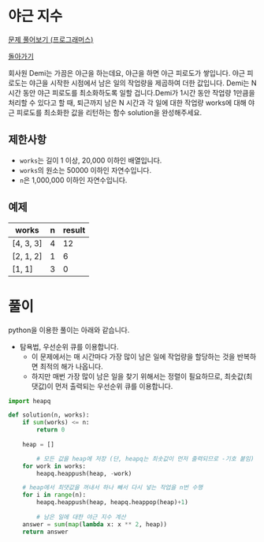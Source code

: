 # 야근 지수

[문제 풀어보기 (프로그래머스)](https://programmers.co.kr/learn/courses/30/lessons/12927)

[돌아가기](/../)

회사원 Demi는 가끔은 야근을 하는데요, 야근을 하면 야근 피로도가 쌓입니다. 야근 피로도는 야근을 시작한 시점에서 남은 일의 작업량을 제곱하여 더한 값입니다. Demi는 N시간 동안 야근 피로도를 최소화하도록 일할 겁니다.Demi가 1시간 동안 작업량 1만큼을 처리할 수 있다고 할 때, 퇴근까지 남은 N 시간과 각 일에 대한 작업량 works에 대해 야근 피로도를 최소화한 값을 리턴하는 함수 solution을 완성해주세요.

## 제한사항

- `works`는 길이 1 이상, 20,000 이하인 배열입니다.
- `works`의 원소는 50000 이하인 자연수입니다.
- `n`은 1,000,000 이하인 자연수입니다.

## 예제

| works | n | result |
| - | - | - |
| [4, 3, 3] | 4 | 12 |
| [2, 1, 2] | 1 | 6 |
| [1, 1] | 3 | 0 |

# 풀이

python을 이용한 풀이는 아래와 같습니다.

- 탐욕법, 우선순위 큐를 이용합니다.
    - 이 문제에서는 매 시간마다 가장 많이 남은 일에 작업량을 할당하는 것을 반복하면 최적의 해가 나옵니다.
    - 하지만 매번 가장 많이 남은 일을 찾기 위해서는 정렬이 필요하므로, 최솟값(최댓값)이 먼저 출력되는 우선순위 큐를 이용합니다.

```python
import heapq

def solution(n, works):
    if sum(works) <= n:
        return 0
    
    heap = []

		# 모든 값을 heap에 저장 (단, heapq는 최솟값이 먼저 출력되므로 -기호 붙임)
    for work in works:
        heapq.heappush(heap, -work)

    # heap에서 최댓값을 꺼내서 하나 빼서 다시 넣는 작업을 n번 수행
    for i in range(n):
        heapq.heappush(heap, heapq.heappop(heap)+1)
    
		# 남은 일에 대한 야근 지수 계산
    answer = sum(map(lambda x: x ** 2, heap))
    return answer
```